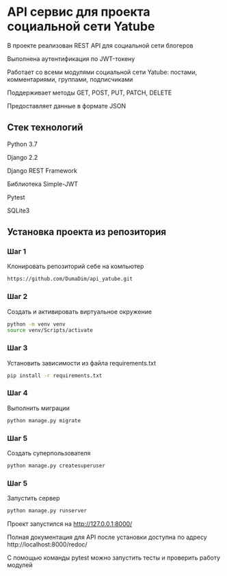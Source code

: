 #  API сервис для проекта социальной сети Yatube
В проекте реализован REST API для социальной сети блогеров

Выполнена аутентификация по JWT-токену

Работает со всеми модулями социальной сети Yatube: постами, комментариями, группами, подписчиками

Поддерживает методы GET, POST, PUT, PATCH, DELETE

Предоставляет данные в формате JSON

## Стек технологий
Python 3.7

Django 2.2

Django REST Framework

Библиотека Simple-JWT

Pytest

SQLite3

## Установка проекта из репозитория
### Шаг 1
Клонировать репозиторий себе на компьютер
```bash
https://github.com/DumaDim/api_yatube.git
```

### Шаг 2
Создать и активировать виртуальное окружение
```bash
python -m venv venv
source venv/Scripts/activate
```

### Шаг 3
Установить зависимости из файла requirements.txt
```bash
pip install -r requirements.txt
```

### Шаг 4
Выполнить миграции
```bash
python manage.py migrate
```

### Шаг 5
Создать суперпользователя
```bash
python manage.py createsuperuser
```

### Шаг 5
Запустить сервер
```bash
python manage.py runserver
```

Проект запустился на http://127.0.0.1:8000/

Полная документация для API после установки доступна по адресу http://localhost:8000/redoc/

С помощью команды pytest можно запустить тесты и проверить работу модулей
